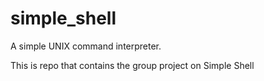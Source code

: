 # simple_shell
A simple UNIX command interpreter. 

This is repo that contains the group project on Simple Shell
